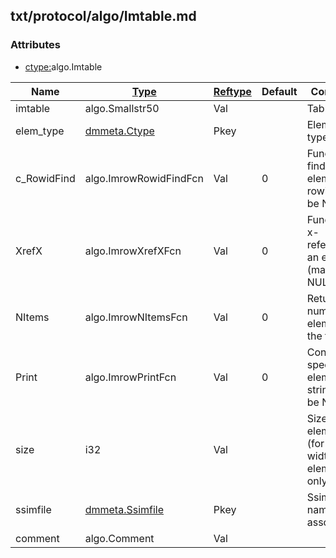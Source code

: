 ## txt/protocol/algo/Imtable.md


### Attributes
<a href="#attributes"></a>
* [ctype:](/txt/ssimdb/dmmeta/ctype.md)algo.Imtable

|Name|[Type](/txt/ssimdb/dmmeta/ctype.md)|[Reftype](/txt/ssimdb/dmmeta/reftype.md)|Default|Comment|
|---|---|---|---|---|
|imtable|algo.Smallstr50|Val||Table name|
|elem_type|[dmmeta.Ctype](/txt/ssimdb/dmmeta/ctype.md)|Pkey||Element type name|
|c_RowidFind|algo.ImrowRowidFindFcn|Val|0|Function to find element by rowid (may be NULL)|
|XrefX|algo.ImrowXrefXFcn|Val|0|Function to x-reference an element (may be NULL)|
|NItems|algo.ImrowNItemsFcn|Val|0|Return number of elements in the table|
|Print|algo.ImrowPrintFcn|Val|0|Convert specified element to string (may be NULL)|
|size|i32|Val||Size of one element (for fixed-width elements only)|
|ssimfile|[dmmeta.Ssimfile](/txt/ssimdb/dmmeta/ssimfile.md)|Pkey||Ssimfile name (if associated)|
|comment|algo.Comment|Val|

